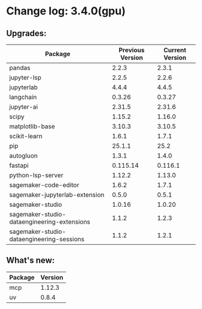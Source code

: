 # Change log: 3.4.0(gpu)

## Upgrades: 

Package | Previous Version | Current Version
---|---|---
pandas|2.2.3|2.3.1
jupyter-lsp|2.2.5|2.2.6
jupyterlab|4.4.4|4.4.5
langchain|0.3.26|0.3.27
jupyter-ai|2.31.5|2.31.6
scipy|1.15.2|1.16.0
matplotlib-base|3.10.3|3.10.5
scikit-learn|1.6.1|1.7.1
pip|25.1.1|25.2
autogluon|1.3.1|1.4.0
fastapi|0.115.14|0.116.1
python-lsp-server|1.12.2|1.13.0
sagemaker-code-editor|1.6.2|1.7.1
sagemaker-jupyterlab-extension|0.5.0|0.5.1
sagemaker-studio|1.0.16|1.0.20
sagemaker-studio-dataengineering-extensions|1.1.2|1.2.3
sagemaker-studio-dataengineering-sessions|1.1.2|1.2.1

## What's new: 

Package | Version 
---|---
mcp|1.12.3
uv|0.8.4
